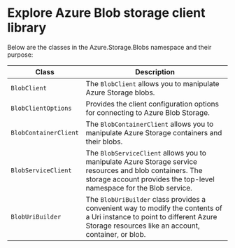 # Explore Azure Blob storage client library

Below are the classes in the Azure.Storage.Blobs namespace and their purpose:

|Class	| Description|
|-------|------------|
`BlobClient` |	The `BlobClient` allows you to manipulate Azure Storage blobs.
`BlobClientOptions` |	Provides the client configuration options for connecting to Azure Blob Storage.
`BlobContainerClient` |	The `BlobContainerClient` allows you to manipulate Azure Storage containers and their blobs.
`BlobServiceClient` |	The `BlobServiceClient` allows you to manipulate Azure Storage service resources and blob containers. The storage account provides the top-level namespace for the Blob service.
`BlobUriBuilder` |	The `BlobUriBuilder` class provides a convenient way to modify the contents of a Uri instance to point to different Azure Storage resources like an account, container, or blob.